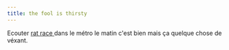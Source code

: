 ```yaml
---
title: the fool is thirsty
---
```


Ecouter [rat race ](http://www.marcolino.com/b/bobmarley/049.html) dans le
métro le matin c'est bien mais ça quelque chose de véxant.

